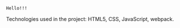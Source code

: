                                                                           Hello!!!

Technologies used in the project: HTML5, CSS, JavaScript, webpack.
